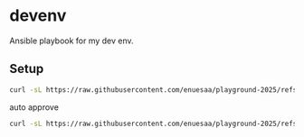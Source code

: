 # devenv
Ansible playbook for my dev env.

## Setup
```bash
curl -sL https://raw.githubusercontent.com/enuesaa/playground-2025/refs/heads/main/.devdev/devenv/setup.sh | bash
```

auto approve
```bash
curl -sL https://raw.githubusercontent.com/enuesaa/playground-2025/refs/heads/main/.devdev/devenv/setup.sh | bash -s y
```
